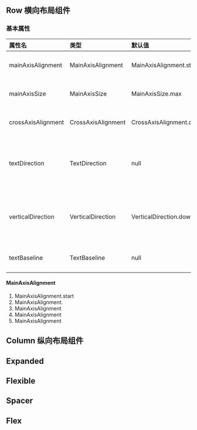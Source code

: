 ## Row 横向布局组件

### 基本属性
|属性名|类型|默认值|说明|
|:-|:-|:-|:-|
|mainAxisAlignment|MainAxisAlignment|MainAxisAlignment.start|主轴的排列方式|
|mainAxisSize|MainAxisSize|MainAxisSize.max|主轴占空间的大小|
|crossAxisAlignment|CrossAxisAlignment|CrossAxisAlignment.center|次轴的排列方式|
|textDirection|TextDirection|null|确定children在水平方向的摆放顺序|
|verticalDirection|VerticalDirection|VerticalDirection.down|确定children在垂直方向的摆放顺序|
|textBaseline|TextBaseline|null|文字基准线对齐|

#### MainAxisAlignment
1. MainAxisAlignment.start
2. MainAxisAlignment.
3. MainAxisAlignment
4. MainAxisAlignment
5. MainAxisAlignment

## Column 纵向布局组件

## Expanded

## Flexible

## Spacer 

## Flex


